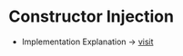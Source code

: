 # Constructor Injection

- Implementation Explanation -> [visit](https://www.geeksforgeeks.org/spring-injecting-objects-by-constructor-injection/?ref=lbp)